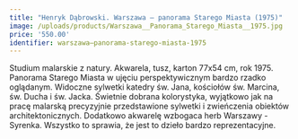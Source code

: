 ```yaml
---
title: "Henryk Dąbrowski. Warszawa – panorama Starego Miasta (1975)"
image: /uploads/products/Warszawa__Panorama_Starego_Miasta__1975.jpg
price: '550.00'
identifier: warszawa–panorama-starego-miasta-1975
---
```


Studium malarskie z natury. Akwarela, tusz, karton 77x54 cm, rok 1975. Panorama Starego Miasta w ujęciu perspektywicznym bardzo rzadko oglądanym. Widoczne sylwetki katedry św. Jana, kościołów św. Marcina, św. Ducha i św. Jacka.
Świetnie dobrana kolorystyka, wyjątkowo jak na pracę malarską precyzyjnie przedstawione sylwetki i zwieńczenia obiektów architektonicznych. Dodatkowo akwarelę wzbogaca herb Warszawy - Syrenka. Wszystko to sprawia, że jest to dzieło bardzo reprezentacyjne.